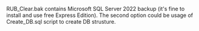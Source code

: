 RUB_Clear.bak contains Microsoft SQL Server 2022 backup (it's fine to install and use free Express Edition).
The second option could be usage of Create_DB.sql script to create DB strusture.